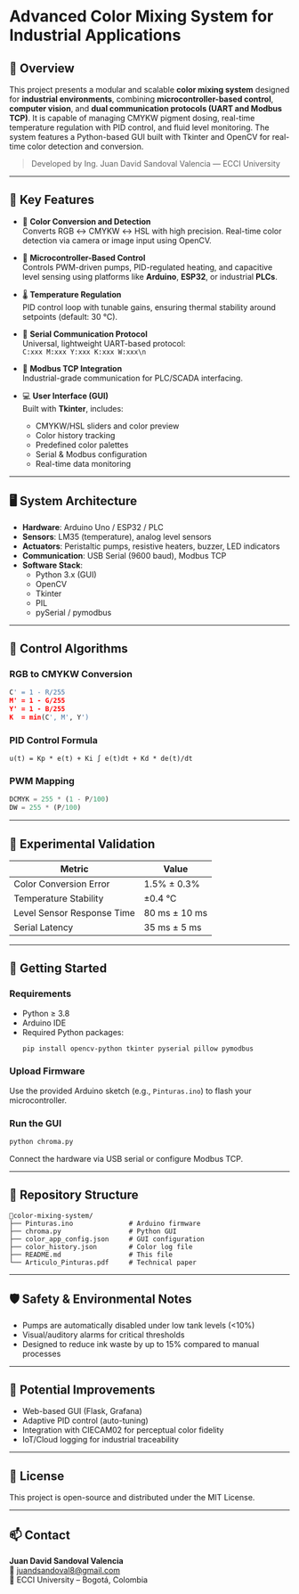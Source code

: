 # Advanced Color Mixing System for Industrial Applications

## 🧪 Overview

This project presents a modular and scalable **color mixing system** designed for **industrial environments**, combining **microcontroller-based control**, **computer vision**, and **dual communication protocols (UART and Modbus TCP)**. It is capable of managing CMYKW pigment dosing, real-time temperature regulation with PID control, and fluid level monitoring. The system features a Python-based GUI built with Tkinter and OpenCV for real-time color detection and conversion.

> Developed by Ing. Juan David Sandoval Valencia — ECCI University

---

## 🎯 Key Features

- 🎨 **Color Conversion and Detection**  
  Converts RGB ↔ CMYKW ↔ HSL with high precision. Real-time color detection via camera or image input using OpenCV.

- 🔧 **Microcontroller-Based Control**  
  Controls PWM-driven pumps, PID-regulated heating, and capacitive level sensing using platforms like **Arduino**, **ESP32**, or industrial **PLCs**.

- 🌡️ **Temperature Regulation**  
  PID control loop with tunable gains, ensuring thermal stability around setpoints (default: 30 °C).

- 💬 **Serial Communication Protocol**  
  Universal, lightweight UART-based protocol:  
  `C:xxx M:xxx Y:xxx K:xxx W:xxx\n`

- 🔌 **Modbus TCP Integration**  
  Industrial-grade communication for PLC/SCADA interfacing.

- 💻 **User Interface (GUI)**  
  Built with **Tkinter**, includes:
  - CMYKW/HSL sliders and color preview
  - Color history tracking
  - Predefined color palettes
  - Serial & Modbus configuration
  - Real-time data monitoring

---

## 🖥️ System Architecture

- **Hardware**: Arduino Uno / ESP32 / PLC  
- **Sensors**: LM35 (temperature), analog level sensors  
- **Actuators**: Peristaltic pumps, resistive heaters, buzzer, LED indicators  
- **Communication**: USB Serial (9600 baud), Modbus TCP  
- **Software Stack**:
  - Python 3.x (GUI)
  - OpenCV
  - Tkinter
  - PIL
  - pySerial / pymodbus

---

## 🧠 Control Algorithms

### RGB to CMYKW Conversion

```python
C' = 1 - R/255
M' = 1 - G/255
Y' = 1 - B/255
K  = min(C', M', Y')
```

### PID Control Formula

```
u(t) = Kp * e(t) + Ki ∫ e(t)dt + Kd * de(t)/dt
```

### PWM Mapping

```python
DCMYK = 255 * (1 - P/100)
DW = 255 * (P/100)
```

---

## 🧪 Experimental Validation

| Metric | Value |
|--------|-------|
| Color Conversion Error | 1.5% ± 0.3% |
| Temperature Stability | ±0.4 °C |
| Level Sensor Response Time | 80 ms ± 10 ms |
| Serial Latency | 35 ms ± 5 ms |

---

## 🚀 Getting Started

### Requirements

- Python ≥ 3.8
- Arduino IDE
- Required Python packages:
  ```bash
  pip install opencv-python tkinter pyserial pillow pymodbus
  ```

### Upload Firmware

Use the provided Arduino sketch (e.g., `Pinturas.ino`) to flash your microcontroller.

### Run the GUI

```bash
python chroma.py
```

Connect the hardware via USB serial or configure Modbus TCP.

---

## 📁 Repository Structure

```
📂color-mixing-system/
├── Pinturas.ino              # Arduino firmware
├── chroma.py                 # Python GUI
├── color_app_config.json     # GUI configuration
├── color_history.json        # Color log file
├── README.md                 # This file
└── Articulo_Pinturas.pdf     # Technical paper
```

---

## 🛡️ Safety & Environmental Notes

- Pumps are automatically disabled under low tank levels (<10%)
- Visual/auditory alarms for critical thresholds
- Designed to reduce ink waste by up to 15% compared to manual processes

---

## 🧩 Potential Improvements

- Web-based GUI (Flask, Grafana)
- Adaptive PID control (auto-tuning)
- Integration with CIECAM02 for perceptual color fidelity
- IoT/Cloud logging for industrial traceability

---

## 📜 License

This project is open-source and distributed under the MIT License.

---

## 📫 Contact

**Juan David Sandoval Valencia**  
📧 juandsandoval8@gmail.com  
🏫 ECCI University – Bogotá, Colombia
